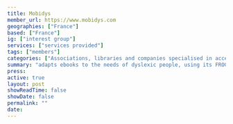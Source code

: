 ```yaml
---
title: Mobidys
member_url: https://www.mobidys.com
geographies: ["France"]
based: ["France"]
ig: ["interest group"] 
services: ["services provided"] 
tags: ["members"]
categories: ["Associations, libraries and companies specialised in accessibility services"]
summary: "adapts ebooks to the needs of dyslexic people, using its FROG EPUB extension."
press:
active: true
layout: post
showReadTime: false
showDate: false
permalink: ""
date: 
---
```

